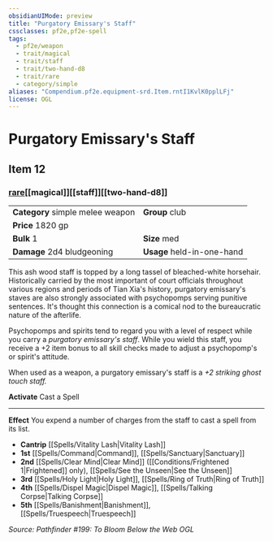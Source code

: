 ```yaml
---
obsidianUIMode: preview
title: "Purgatory Emissary's Staff"
cssclasses: pf2e,pf2e-spell
tags:
  - pf2e/weapon
  - trait/magical
  - trait/staff
  - trait/two-hand-d8
  - trait/rare
  - category/simple
aliases: "Compendium.pf2e.equipment-srd.Item.rntI1KvlK0pplLFj"
license: OGL
---
```

# Purgatory Emissary's Staff
## Item 12
### [rare](rare "Rare Rarity Trait")[[magical]][[staff]][[two-hand-d8]]

|  |  |
| -- | -- |
| **Category** simple melee weapon | **Group** club |
| **Price** 1820 gp |  |
| **Bulk** 1 | **Size** med |
| **Damage** 2d4 bludgeoning  | **Usage** held-in-one-hand |



This ash wood staff is topped by a long tassel of bleached-white horsehair. Historically carried by the most important of court officials throughout various regions and periods of Tian Xia's history, purgatory emissary's staves are also strongly associated with psychopomps serving punitive sentences. It's thought this connection is a comical nod to the bureaucratic nature of the afterlife.

Psychopomps and spirits tend to regard you with a level of respect while you carry a _purgatory emissary's staff_. While you wield this staff, you receive a +2 item bonus to all skill checks made to adjust a psychopomp's or spirit's attitude.

When used as a weapon, a purgatory emissary's staff is a _+2 striking ghost touch staff._

**Activate** Cast a Spell

* * *

**Effect** You expend a number of charges from the staff to cast a spell from its list.

*   **Cantrip** [[Spells/Vitality Lash|Vitality Lash]]
*   **1st** [[Spells/Command|Command]], [[Spells/Sanctuary|Sanctuary]]
*   **2nd** [[Spells/Clear Mind|Clear Mind]] ([[Conditions/Frightened 1|Frightened]] only), [[Spells/See the Unseen|See the Unseen]]
*   **3rd** [[Spells/Holy Light|Holy Light]], [[Spells/Ring of Truth|Ring of Truth]]
*   **4th** [[Spells/Dispel Magic|Dispel Magic]], [[Spells/Talking Corpse|Talking Corpse]]
*   **5th** [[Spells/Banishment|Banishment]], [[Spells/Truespeech|Truespeech]]

*Source: Pathfinder #199: To Bloom Below the Web*
*OGL*